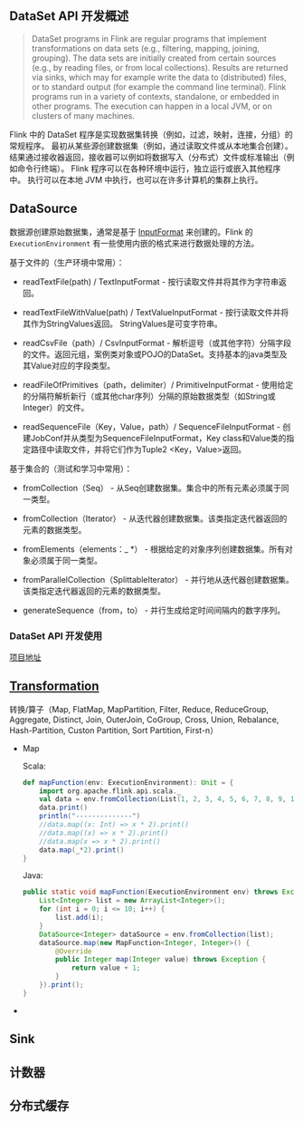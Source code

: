 ## DataSet API 开发概述

> DataSet programs in Flink are regular programs that implement transformations on data sets (e.g., filtering, mapping, joining, grouping). The data sets are initially created from certain sources (e.g., by reading files, or from local collections). Results are returned via sinks, which may for example write the data to (distributed) files, or to standard output (for example the command line terminal). Flink programs run in a variety of contexts, standalone, or embedded in other programs. The execution can happen in a local JVM, or on clusters of many machines.

Flink 中的 DataSet 程序是实现数据集转换（例如，过滤，映射，连接，分组）的常规程序。 最初从某些源创建数据集（例如，通过读取文件或从本地集合创建）。 结果通过接收器返回，接收器可以例如将数据写入（分布式）文件或标准输出（例如命令行终端）。 Flink 程序可以在各种环境中运行，独立运行或嵌入其他程序中。 执行可以在本地 JVM 中执行，也可以在许多计算机的集群上执行。

## DataSource

数据源创建原始数据集，通常是基于 [InputFormat](https://github.com/apache/flink/blob/master//flink-core/src/main/java/org/apache/flink/api/common/io/InputFormat.java) 来创建的。Flink 的 `ExecutionEnvironment` 有一些使用内嵌的格式来进行数据处理的方法。

基于文件的（生产环境中常用）：

- readTextFile(path) / TextInputFormat - 按行读取文件并将其作为字符串返回。

- readTextFileWithValue(path) / TextValueInputFormat - 按行读取文件并将其作为StringValues返回。 StringValues是可变字符串。

- readCsvFile（path）/ CsvInputFormat - 解析逗号（或其他字符）分隔字段的文件。返回元组，案例类对象或POJO的DataSet。支持基本的java类型及其Value对应的字段类型。

- readFileOfPrimitives（path，delimiter）/ PrimitiveInputFormat - 使用给定的分隔符解析新行（或其他char序列）分隔的原始数据类型（如String或Integer）的文件。

- readSequenceFile（Key，Value，path）/ SequenceFileInputFormat - 创建JobConf并从类型为SequenceFileInputFormat，Key class和Value类的指定路径中读取文件，并将它们作为Tuple2 <Key，Value>返回。

基于集合的（测试和学习中常用）：

- fromCollection（Seq） - 从Seq创建数据集。集合中的所有元素必须属于同一类型。

- fromCollection（Iterator） - 从迭代器创建数据集。该类指定迭代器返回的元素的数据类型。

- fromElements（elements：_ *） - 根据给定的对象序列创建数据集。所有对象必须属于同一类型。

- fromParallelCollection（SplittableIterator） - 并行地从迭代器创建数据集。该类指定迭代器返回的元素的数据类型。

- generateSequence（from，to） - 并行生成给定时间间隔内的数字序列。

### DataSet API 开发使用

[项目地址](./flink-train-scala/src/main/scala)

## [Transformation](https://ci.apache.org/projects/flink/flink-docs-release-1.8/dev/batch/#dataset-transformations)

转换/算子（Map, FlatMap, MapPartition, Filter, Reduce, ReduceGroup, Aggregate, Distinct, Join, OuterJoin, CoGroup, Cross, Union, Rebalance, Hash-Partition, Custon Partition, Sort Partition, First-n）

- Map

    Scala:

    ```scala
    def mapFunction(env: ExecutionEnvironment): Unit = {
        import org.apache.flink.api.scala._
        val data = env.fromCollection(List(1, 2, 3, 4, 5, 6, 7, 8, 9, 10))
        data.print()
        println("--------------")
        //data.map((x: Int) => x * 2).print()
        //data.map((x) => x * 2).print()
        //data.map(x => x * 2).print()
        data.map(_*2).print()
    }
    ```

    Java:

    ```java
    public static void mapFunction(ExecutionEnvironment env) throws Exception {
        List<Integer> list = new ArrayList<Integer>();
        for (int i = 0; i <= 10; i++) {
            list.add(i);
        }
        DataSource<Integer> dataSource = env.fromCollection(list);
        dataSource.map(new MapFunction<Integer, Integer>() {
            @Override
            public Integer map(Integer value) throws Exception {
                return value + 1;
            }
        }).print();
    }
    ```

- 

## Sink

## 计数器

## 分布式缓存

## 